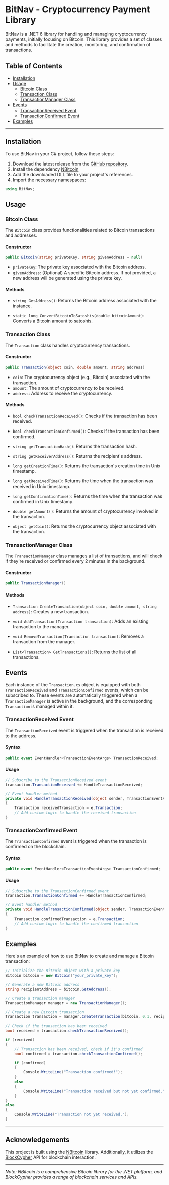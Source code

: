
# BitNav - Cryptocurrency Payment Library

BitNav is a .NET 6 library for handling and managing cryptocurrency payments, initially focusing on Bitcoin. This library provides a set of classes and methods to facilitate the creation, monitoring, and confirmation of transactions.

## Table of Contents

-   [Installation](#installation)
-   [Usage](#usage)
    -   [Bitcoin Class](#bitcoin-class)
    -   [Transaction Class](#transaction-class)
    -   [TransactionManager Class](#transactionManager-class)
- [Events](#events) 
	- [TransactionReceived Event](#transactionreceived-event) 
	- [TransactionConfirmed Event](#transactionconfirmed-event)
-   [Examples](#examples)


----------

## Installation

To use BitNav in your C# project, follow these steps:

1.  Download the latest release from the [GitHub repository](https://github.com/km/BitNav).
2. Install the dependency [NBitcoin](https://github.com/MetacoSA/NBitcoin)
3.  Add the downloaded DLL file to your project's references.
4.  Import the necessary namespaces:
```csharp
using BitNav;
```

## Usage

### Bitcoin Class

The `Bitcoin` class provides functionalities related to Bitcoin transactions and addresses.

#### Constructor
```csharp
public Bitcoin(string privateKey, string givenAddress = null)
```
-   `privateKey`: The private key associated with the Bitcoin address.
-   `givenAddress`: (Optional) A specific Bitcoin address. If not provided, a new address will be generated using the private key.

#### Methods

-   `string GetAddress()`: Returns the Bitcoin address associated with the instance.
    
-   `static long ConvertBitcoinToSatoshis(double bitcoinAmount)`: Converts a Bitcoin amount to satoshis.
### Transaction Class

The `Transaction` class handles cryptocurrency transactions.

#### Constructor
```csharp
public Transaction(object coin, double amount, string address)
```
-   `coin`: The cryptocurrency object (e.g., Bitcoin) associated with the transaction.
-   `amount`: The amount of cryptocurrency to be received.
-   `address`: Address to receive the cryptocurrency.

#### Methods

-   `bool checkTransactionReceived()`: Checks if the transaction has been received.
    
-   `bool checkTransactionConfirmed()`: Checks if the transaction has been confirmed.
    
-   `string getTransactionHash()`: Returns the transaction hash.
    
-   `string getReceiverAddress()`: Returns the recipient's address.
    
-   `long getCreationTime()`: Returns the transaction's creation time in Unix timestamp.
    
-   `long getReceivedTime()`: Returns the time when the transaction was received in Unix timestamp.
    
-   `long getConfirmationTime()`: Returns the time when the transaction was confirmed in Unix timestamp.
    
-   `double getAmount()`: Returns the amount of cryptocurrency involved in the transaction.
    
-   `object getCoin()`: Returns the cryptocurrency object associated with the transaction.

### TransactionManager Class

The `TransactionManager` class manages a list of transactions, and will check if they're received or confirmed every 2 minutes in the background.

#### Constructor
```csharp
public TransactionManager()
```
#### Methods

-   `Transaction CreateTransaction(object coin, double amount, string address)`: Creates a new transaction.
    
-   `void AddTransaction(Transaction transaction)`: Adds an existing transaction to the manager.
    
-   `void RemoveTransaction(Transaction transaction)`: Removes a transaction from the manager.
    
-   `List<Transaction> GetTransactions()`: Returns the list of all transactions.

## Events
Each instance of the `Transaction.cs` object is equipped with both `TransactionReceived` and `TransactionConfirmed` events, which can be subscribed to. These events are automatically triggered when a `TransactionManager` is active in the background, and the corresponding `Transaction` is managed within it.
### TransactionReceived Event

The `TransactionReceived` event is triggered when the transaction is received to the address.

#### Syntax

```csharp
public event EventHandler<TransactionEventArgs> TransactionReceived;
```
#### Usage
```csharp
// Subscribe to the TransactionReceived event
transaction.TransactionReceived += HandleTransactionReceived;

// Event handler method
private void HandleTransactionReceived(object sender, TransactionEventArgs e)
{
    Transaction receivedTransaction = e.Transaction;
    // Add custom logic to handle the received transaction
}
```
### TransactionConfirmed Event

The `TransactionConfirmed` event is triggered when the transaction is confirmed on the blockchain.

#### Syntax
```csharp
public event EventHandler<TransactionEventArgs> TransactionConfirmed;
```
#### Usage
```csharp
// Subscribe to the TransactionConfirmed event
transaction.TransactionConfirmed += HandleTransactionConfirmed;

// Event handler method
private void HandleTransactionConfirmed(object sender, TransactionEventArgs e)
{
    Transaction confirmedTransaction = e.Transaction;
    // Add custom logic to handle the confirmed transaction
}
```

## Examples

Here's an example of how to use BitNav to create and manage a Bitcoin transaction:
```csharp
// Initialize the Bitcoin object with a private key
Bitcoin bitcoin = new Bitcoin("your_private_key");

// Generate a new Bitcoin address
string recipientAddress = bitcoin.GetAddress();

// Create a transaction manager
TransactionManager manager = new TransactionManager();

// Create a new Bitcoin transaction
Transaction transaction = manager.CreateTransaction(bitcoin, 0.1, recipientAddress);

// Check if the transaction has been received
bool received = transaction.checkTransactionReceived();

if (received)
{
    // Transaction has been received, check if it's confirmed
    bool confirmed = transaction.checkTransactionConfirmed();

    if (confirmed)
    {
        Console.WriteLine("Transaction confirmed!");
    }
    else
    {
        Console.WriteLine("Transaction received but not yet confirmed.");
    }
}
else
{
    Console.WriteLine("Transaction not yet received.");
}
```

---

## Acknowledgements

This project is built using the [NBitcoin](https://github.com/MetacoSA/NBitcoin) library. Additionally, it utilizes the [BlockCypher](https://www.blockcypher.com/) API for blockchain interaction.

---

*Note: NBitcoin is a comprehensive Bitcoin library for the .NET platform, and BlockCypher provides a range of blockchain services and APIs.*
